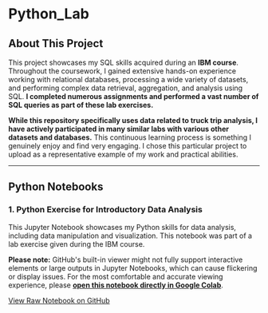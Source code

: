 # Python_Lab
## About This Project

This project showcases my SQL skills acquired during an **IBM course**. Throughout the coursework, I gained extensive hands-on experience working with relational databases, processing a wide variety of datasets, and performing complex data retrieval, aggregation, and analysis using SQL. **I completed numerous assignments and performed a vast number of SQL queries as part of these lab exercises.**

**While this repository specifically uses data related to truck trip analysis, I have actively participated in many similar labs with various other datasets and databases.** This continuous learning process is something I genuinely enjoy and find very engaging. I chose this particular project to upload as a representative example of my work and practical abilities.

---

## Python Notebooks

### 1. Python Exercise for Introductory Data Analysis

This Jupyter Notebook showcases my Python skills for data analysis, including data manipulation and visualization. This notebook was part of a lab exercise given during the IBM course.

**Please note:** GitHub's built-in viewer might not fully support interactive elements or large outputs in Jupyter Notebooks, which can cause flickering or display issues. For the most comfortable and accurate viewing experience, please **[open this notebook directly in Google Colab](https://colab.research.google.com/drive/1Qn6tQBmsZjTBQzL1AXjsLm_KaBO0hSjO?usp=sharing)**.

[View Raw Notebook on GitHub](https://github.com/imsansanich/main/Python_Lab/Python.ipynb)
